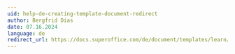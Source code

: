 ```yaml
---
uid: help-de-creating-template-document-redirect
author: Bergfrid Dias
date: 07.16.2024
language: de
redirect_url: https://docs.superoffice.com/de/document/templates/learn/create.html
---
```

